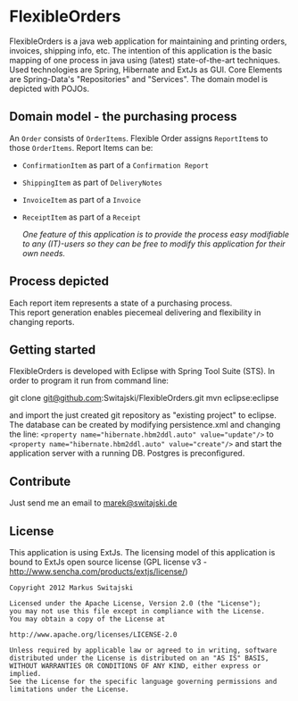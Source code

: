 FlexibleOrders
==============

FlexibleOrders is a java web application for maintaining and printing orders, invoices, shipping info, etc.
The intention of this application is the basic mapping of one process in java using (latest) state-of-the-art techniques.
Used technologies are Spring, Hibernate and ExtJs as GUI. Core Elements are Spring-Data's "Repositories" and "Services".
The domain model is depicted with POJOs.


Domain model - the purchasing process
-------------------------------------
An `Order` consists of `OrderItems`. Flexible Order assigns `ReportItem`s to those `OrderItems`. 
Report Items can be:

- `ConfirmationItem` as part of a `Confirmation Report`
- `ShippingItem` as part of `DeliveryNotes`
- `InvoiceItem` as part of a `Invoice`
- `ReceiptItem` as part of a `Receipt`

    *One feature of this application is to provide the process easy modifiable to any (IT)-users so they can be free to modify this application for their own needs.*

Process depicted
----------------
Each report item represents a state of a purchasing process.  
This report generation enables piecemeal delivering and flexibility in changing reports.

Getting started
---------------
FlexibleOrders is developed with Eclipse with Spring Tool Suite (STS). In order to program it run from command line: 

git clone git@github.com:Switajski/FlexibleOrders.git
mvn eclipse:eclipse

and import the just created git repository as "existing project" to eclipse. The database can be created by modifying persistence.xml and changing the line:
`<property name="hibernate.hbm2ddl.auto" value="update"/>`
to 
`<property name="hibernate.hbm2ddl.auto" value="create"/>`
and start the application server with a running DB. Postgres is preconfigured.

Contribute
----------
Just send me an email to marek@switajski.de

License
-------
This application is using ExtJs. The licensing model of this application is bound to ExtJs open source license (GPL license v3 - http://www.sencha.com/products/extjs/license/)

    Copyright 2012 Markus Switajski
    
    Licensed under the Apache License, Version 2.0 (the "License");
    you may not use this file except in compliance with the License.
    You may obtain a copy of the License at
    
    http://www.apache.org/licenses/LICENSE-2.0
    
    Unless required by applicable law or agreed to in writing, software
    distributed under the License is distributed on an "AS IS" BASIS,
    WITHOUT WARRANTIES OR CONDITIONS OF ANY KIND, either express or implied.
    See the License for the specific language governing permissions and
    limitations under the License.
